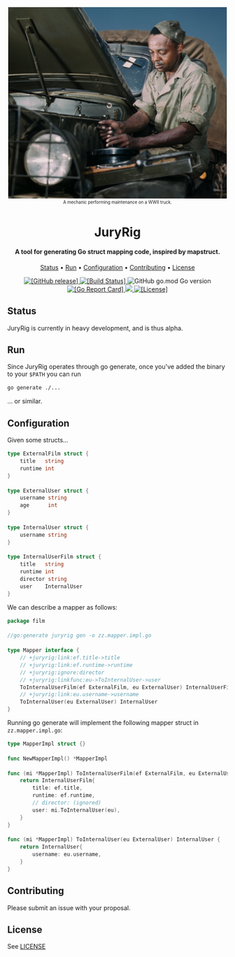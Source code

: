<div align="center"><img src="man-truck.jpg" width="500" alt="Photograph of a man fixing a truck."></div>
<div align="center"><small><sup>A mechanic performing maintenance on a WWII truck.</i></sup></small></div>
<h1 align="center">
  <b>JuryRig</b>
</h1>

<h4 align="center">A tool for generating Go struct mapping code, inspired by mapstruct. </h4>

<p align="center">
  <a href="#status">Status</a> •
  <a href="#run">Run</a> •
  <a href="#configuration">Configuration</a> •
  <a href="#contributing">Contributing</a> •
  <a href="#license">License</a>
</p>

<p align="center">
  <a href="https://github.com/liampulles/juryrig/releases">
    <img src="https://img.shields.io/github/release/liampulles/juryrig.svg" alt="[GitHub release]">
  </a>
  <a href="https://travis-ci.com/liampulles/juryrig">
    <img src="https://travis-ci.com/liampulles/juryrig.svg?branch=master" alt="[Build Status]">
  </a>
    <img alt="GitHub go.mod Go version" src="https://img.shields.io/github/go-mod/go-version/liampulles/juryrig">
  <a href="https://goreportcard.com/report/github.com/liampulles/juryrig">
    <img src="https://goreportcard.com/badge/github.com/liampulles/juryrig" alt="[Go Report Card]">
  </a>
  <a href="https://codecov.io/gh/liampulles/juryrig">
    <img src="https://codecov.io/gh/liampulles/juryrig/branch/master/graph/badge.svg" />
  </a>
  <a href="https://github.com/liampulles/juryrig/blob/master/LICENSE.md">
    <img src="https://img.shields.io/github/license/liampulles/juryrig.svg" alt="[License]">
  </a>
</p>

## Status

JuryRig is currently in heavy development, and is thus alpha.

## Run

Since JuryRig operates through go generate, once you've added the binary to your `$PATH` you can run

```bash
go generate ./...
```

... or similar.

## Configuration

Given some structs...

```go
type ExternalFilm struct {
    title   string
    runtime int
}

type ExternalUser struct {
    username string
    age      int
}

type InternalUser struct {
    username string
}

type InternalUserFilm struct {
    title   string
    runtime int
    director string
    user    InternalUser
}
```

We can describe a mapper as follows:

```go
package film

//go:generate juryrig gen -o zz.mapper.impl.go

type Mapper interface {
    // +juryrig:link:ef.title->title
    // +juryrig:link:ef.runtime->runtime
    // +juryrig:ignore:director
    // +juryrig:linkfunc:eu->ToInternalUser->user
    ToInternalUserFilm(ef ExternalFilm, eu ExternalUser) InternalUserFilm
    // +juryrig:link:eu.username->username
    ToInternalUser(eu ExternalUser) InternalUser
}
```

Running go generate will implement the following mapper struct in `zz.mapper.impl.go`:

```go
type MapperImpl struct {}

func NewMapperImpl() *MapperImpl

func (mi *MapperImpl) ToInternalUserFilm(ef ExternalFilm, eu ExternalUser) InternalUserFilm {
    return InternalUserFilm{
        title: ef.title,
        runtime: ef.runtime,
        // director: (ignored)
        user: mi.ToInternalUser(eu),
    }
}

func (mi *MapperImpl) ToInternalUser(eu ExternalUser) InternalUser {
    return InternalUser{
        username: eu.username,
    }
}
```

## Contributing

Please submit an issue with your proposal.

## License

See [LICENSE](LICENSE)
